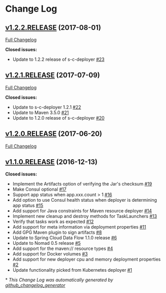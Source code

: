 # Change Log

## [v1.2.2.RELEASE](https://github.com/donovanmuller/spring-cloud-deployer-nomad/tree/v1.2.2.RELEASE) (2017-08-01)

[Full Changelog](https://github.com/donovanmuller/spring-cloud-deployer-nomad/compare/v1.2.1.RELEASE...v1.2.2.RELEASE)

**Closed issues:**

- Update to 1.2.2 release of s-c-deployer [\#23](https://github.com/donovanmuller/spring-cloud-deployer-nomad/issues/23)

## [v1.2.1.RELEASE](https://github.com/donovanmuller/spring-cloud-deployer-nomad/tree/v1.2.1.RELEASE) (2017-07-09)

[Full Changelog](https://github.com/donovanmuller/spring-cloud-deployer-nomad/compare/v1.2.0.RELEASE...v1.2.1.RELEASE)

**Closed issues:**

- Update to s-c-deployer 1.2.1 [\#22](https://github.com/donovanmuller/spring-cloud-deployer-nomad/issues/22)
- Update to Maven 3.5.0 [\#21](https://github.com/donovanmuller/spring-cloud-deployer-nomad/issues/21)
- Update to 1.2.0 release of s-c-deployer [\#20](https://github.com/donovanmuller/spring-cloud-deployer-nomad/issues/20)

## [v1.2.0.RELEASE](https://github.com/donovanmuller/spring-cloud-deployer-nomad/tree/v1.2.0.RELEASE) (2017-06-20)

[Full Changelog](https://github.com/donovanmuller/spring-cloud-deployer-nomad/compare/v1.1.0.RELEASE...v1.2.0.RELEASE)

## [v1.1.0.RELEASE](https://github.com/donovanmuller/spring-cloud-deployer-nomad/tree/v1.1.0.RELEASE) (2016-12-13)

**Closed issues:**

- Implement the Artifacts option of verifying the Jar's
  checksum [\#19](https://github.com/donovanmuller/spring-cloud-deployer-nomad/issues/19)
- Make Consul optional [\#17](https://github.com/donovanmuller/spring-cloud-deployer-nomad/issues/17)
- Support app status when app.xxx.count \>
  1 [\#16](https://github.com/donovanmuller/spring-cloud-deployer-nomad/issues/16)
- Add option to use Consul health status when deployer is determining app
  status  [\#15](https://github.com/donovanmuller/spring-cloud-deployer-nomad/issues/15)
- Add support for Java constraints for Maven resource
  deployer [\#14](https://github.com/donovanmuller/spring-cloud-deployer-nomad/issues/14)
- Implement new cleanup and destroy methods for
  TaskLaunchers [\#13](https://github.com/donovanmuller/spring-cloud-deployer-nomad/issues/13)
- Verify that tasks work as expected [\#12](https://github.com/donovanmuller/spring-cloud-deployer-nomad/issues/12)
- Add support for meta information via deployment
  properties [\#11](https://github.com/donovanmuller/spring-cloud-deployer-nomad/issues/11)
- Add GPG Maven plugin to sign artifacts [\#8](https://github.com/donovanmuller/spring-cloud-deployer-nomad/issues/8)
- Update to Spring Cloud Data Flow 1.1.0
  release [\#6](https://github.com/donovanmuller/spring-cloud-deployer-nomad/issues/6)
- Update to Nomad 0.5 release [\#5](https://github.com/donovanmuller/spring-cloud-deployer-nomad/issues/5)
- Add support for the maven:// resource
  types [\#4](https://github.com/donovanmuller/spring-cloud-deployer-nomad/issues/4)
- Add support for Docker volumes [\#3](https://github.com/donovanmuller/spring-cloud-deployer-nomad/issues/3)
- Add support for new deployer cpu and memory deployment
  properties [\#2](https://github.com/donovanmuller/spring-cloud-deployer-nomad/issues/2)
- Update functionality picked from Kubernetes
  deployer [\#1](https://github.com/donovanmuller/spring-cloud-deployer-nomad/issues/1)

\* *This Change Log was automatically generated
by [github_changelog_generator](https://github.com/skywinder/Github-Changelog-Generator)*
